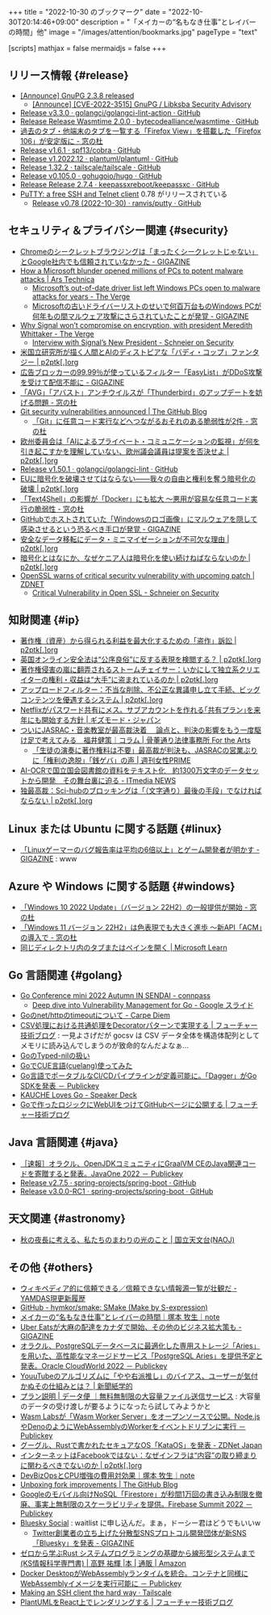 +++
title = "2022-10-30 のブックマーク"
date =  "2022-10-30T20:14:46+09:00"
description = "「メイカーの“名もなき仕事”とレイバーの時間」他"
image = "/images/attention/bookmarks.jpg"
pageType = "text"

[scripts]
  mathjax = false
  mermaidjs = false
+++

## リリース情報 {#release}

- [[Announce] GnuPG 2.3.8 released](https://lists.gnupg.org/pipermail/gnupg-announce/2022q4/000476.html)
  - [[Announce] [CVE-2022-3515] GnuPG / Libksba Security Advisory](https://lists.gnupg.org/pipermail/gnupg-announce/2022q4/000475.html)
- [Release v3.3.0 · golangci/golangci-lint-action · GitHub](https://github.com/golangci/golangci-lint-action/releases/tag/v3.3.0)
- [Release Release Wasmtime 2.0.0 · bytecodealliance/wasmtime · GitHub](https://github.com/bytecodealliance/wasmtime/releases/tag/v2.0.0)
- [過去のタブ・他端末のタブを一覧する「Firefox View」を搭載した「Firefox 106」が安定版に - 窓の杜](https://forest.watch.impress.co.jp/docs/news/1448811.html)
- [Release v1.6.1 · spf13/cobra · GitHub](https://github.com/spf13/cobra/releases/tag/v1.6.1)
- [Release v1.2022.12 · plantuml/plantuml · GitHub](https://github.com/plantuml/plantuml/releases/tag/v1.2022.12)
- [Release 1.32.2 · tailscale/tailscale · GitHub](https://github.com/tailscale/tailscale/releases/tag/v1.32.2)
- [Release v0.105.0 · gohugoio/hugo · GitHub](https://github.com/gohugoio/hugo/releases/tag/v0.105.0)
- [Release Release 2.7.4 · keepassxreboot/keepassxc · GitHub](https://github.com/keepassxreboot/keepassxc/releases/tag/2.7.4)
- [PuTTY: a free SSH and Telnet client](https://www.chiark.greenend.org.uk/~sgtatham/putty/) 0.78 がリリースされている
  - [Release v0.78 (2022-10-30) · ranvis/putty · GitHub](https://github.com/ranvis/putty/releases/tag/ranvis-0.78)

## セキュリティ＆プライバシー関連 {#security}

- [Chromeのシークレットブラウジングは「まったくシークレットじゃない」とGoogle社内でも信頼されていなかった - GIGAZINE](https://gigazine.net/news/20221017-google-engineers-joked-chrome/)
- [How a Microsoft blunder opened millions of PCs to potent malware attacks | Ars Technica](https://arstechnica.com/information-technology/2022/10/how-a-microsoft-blunder-opened-millions-of-pcs-to-potent-malware-attacks/)
  - [Microsoft’s out-of-date driver list left Windows PCs open to malware attacks for years - The Verge](https://www.theverge.com/2022/10/16/23405739/microsoft-out-of-date-driver-list-windows-pcs-malware-attacks-years-byovd)
  - [Microsoftの古いドライバーリストのせいで何百万台ものWindows PCが何年もの間マルウェア攻撃にさらされていたことが発覚 - GIGAZINE](https://gigazine.net/news/20221017-microsoft-driver-list-malware-attacks/)
- [Why Signal won’t compromise on encryption, with president Meredith Whittaker - The Verge](https://www.theverge.com/23409716/signal-encryption-messaging-sms-meredith-whittaker-imessage-whatsapp-china)
  - [Interview with Signal’s New President - Schneier on Security](https://www.schneier.com/blog/archives/2022/10/interview-with-signals-new-president.html)
- [米国立研究所が描く人間とAIのディストピアな「バディ・コップ」ファンタジー | p2ptk[.]org](https://p2ptk.org/privacy/4040)
- [広告ブロッカーの99.99％が使っているフィルター「EasyList」がDDoS攻撃を受けて配信不能に - GIGAZINE](https://gigazine.net/news/20221020-easylist-filter-problem/)
- [「AVG」「アバスト」アンチウイルスが「Thunderbird」のアップデートを妨げる問題 - 窓の杜](https://forest.watch.impress.co.jp/docs/news/1448802.html)
- [Git security vulnerabilities announced | The GitHub Blog](https://github.blog/2022-10-18-git-security-vulnerabilities-announced/)
  - [「Git」に任意コード実行などへつながるおそれのある脆弱性が2件 - 窓の杜](https://forest.watch.impress.co.jp/docs/news/1448711.html)
- [欧州委員会は「AIによるプライベート・コミュニケーションの監視」が何を引き起こすかを理解していない、欧州議会議員は提案を否決せよ | p2ptk[.]org](https://p2ptk.org/privacy/4056)
- [Release v1.50.1 · golangci/golangci-lint · GitHub](https://github.com/golangci/golangci-lint/releases/tag/v1.50.1)
- [EUに暗号化を破壊させてはならない――我々の自由と権利を奪う暗号化の破壊 | p2ptk[.]org](https://p2ptk.org/privacy/4099)
- [「Text4Shell」の影響が「Docker」にも拡大 ～悪用が容易な任意コード実行の脆弱性 - 窓の杜](https://forest.watch.impress.co.jp/docs/news/1449820.html)
- [GitHubでホストされていた「Windowsのロゴ画像」にマルウェアを隠して感染させるという恐るべき手口が発覚 - GIGAZINE](https://gigazine.net/news/20221003-malware-inside-windows-logo-image/)
- [安全なデータ移転にデータ・ミニマイゼーションが不可欠な理由 | p2ptk[.]org](https://p2ptk.org/privacy/4117)
- [暗号化とはなにか、なぜケニア人は暗号化を使い続けねばならないのか | p2ptk[.]org](https://p2ptk.org/privacy/4104)
- [OpenSSL warns of critical security vulnerability with upcoming patch | ZDNET](https://www.zdnet.com/article/openssl-warns-of-critical-security-vulnerability-with-upcoming-patch/)
  - [Critical Vulnerability in Open SSL - Schneier on Security](https://www.schneier.com/blog/archives/2022/10/critical-vulnerability-in-open-ssl.html)

## 知財関連 {#ip}

- [著作権（資産）から得られる利益を最大化するための「盗作」訴訟 | p2ptk[.]org](https://p2ptk.org/copyright/4051)
- [英国オンライン安全法は“公序良俗”に反する表現を検閲する？ | p2ptk[.]org](https://p2ptk.org/freedom-of-speech/4049)
- [著作権侵害の嵐に翻弄されるストームチェイサー：いかにして独立系クリエイターの権利・収益は“大手”に盗まれているのか | p2ptk[.]org](https://p2ptk.org/copyright/4035)
- [アップロードフィルター：不当な削除、不公正な異議申し立て手続、ビッグコンテンツを優遇するシステム | p2ptk[.]org](https://p2ptk.org/copyright/3934)
- [Netflixがパスワード共有にメス。サブアカウントを作れる｢共有プラン｣を来年にも開始する方針 | ギズモード・ジャパン](https://www.gizmodo.jp/2022/10/netflix-share-plan.html)
- [ついにJASRAC・音楽教室が最高裁決着 　論点と、判決の影響をもう一度駆け足で考えてみる　福井健策｜コラム | 骨董通り法律事務所 For the Arts](https://www.kottolaw.com/column/221019.html)
  - [「生徒の演奏に著作権料は不要」最高裁が判決も、JASRACの営業ぶりに「権利の逸脱」「銭ゲバ」の声 | 週刊女性PRIME](https://www.jprime.jp/articles/-/25601?display=b)
- [AI-OCRで国立国会図書館の資料をテキスト化　約1300万文字のデータセットから開発　その舞台裏に迫る - ITmedia NEWS](https://www.itmedia.co.jp/news/articles/2210/26/news009.html)
- [独最高裁：Sci-hubのブロッキングは「（文字通り）最後の手段」でなければならない | p2ptk[.]org](https://p2ptk.org/copyright/4109)

## Linux または Ubuntu に関する話題 {#linux}

- [「Linuxゲーマーのバグ報告率は平均の6倍以上」とゲーム開発者が明かす - GIGAZINE](https://gigazine.net/news/20211025-linux-gamers-bug-reports/) : www

## Azure や Windows に関する話題 {#windows}

- [「Windows 10 2022 Update」（バージョン 22H2）の一般提供が開始 - 窓の杜](https://forest.watch.impress.co.jp/docs/news/1448628.html)
- [「Windows 11 バージョン 22H2」は色表現でも大きく進歩 ～新API「ACM」の導入で - 窓の杜](https://forest.watch.impress.co.jp/docs/news/1448463.html)
- [同じディレクトリ内のタブまたはペインを開く | Microsoft Learn](https://learn.microsoft.com/ja-jp/windows/terminal/tutorials/new-tab-same-directory)

## Go 言語関連 {#golang}

- [Go Conference mini 2022 Autumn IN SENDAI - connpass](https://sendaigo.connpass.com/event/256463/)
  - [Deep dive into Vulnerability Management for Go - Google スライド](https://docs.google.com/presentation/d/1jtuK52vSPLNxzuSJ8LdPrJ2n1-UyY7bNXW7Irr1GEsA/edit#slide=id.p)
- [Goのnet/httpのtimeoutについて - Carpe Diem](https://christina04.hatenablog.com/entry/go-timeouts)
- [CSV処理における共通処理をDecoratorパターンで実現する | フューチャー技術ブログ](https://future-architect.github.io/articles/20221021a/) : 一見よさげだが gocsv は CSV データ全体を構造体配列としてメモリに読み込んでしまうのが致命的なんだよなぁ...
- [GoのTyped-nilの扱い](https://zenn.dev/nobonobo/articles/f554041aea1955)
- [GoでCUE言語(cuelang)使ってみた](https://zenn.dev/daifukuninja/articles/6e3c9c27ec6f6a)
- [Go言語でポータブルなCI/CDパイプラインが定義可能に。「Dagger」がGo SDKを発表 － Publickey](https://www.publickey1.jp/blog/22/gocicddaggergo_sdk.html)
- [KAUCHE Loves Go - Speaker Deck](https://speakerdeck.com/110y/kauche-loves-go)
- [Goで作ったロジックにWebUIをつけてGitHubページに公開する | フューチャー技術ブログ](https://future-architect.github.io/articles/20221024a/)

## Java  言語関連 {#java}

- [［速報］オラクル、OpenJDKコミュニティにGraalVM CEのJava関連コードを寄贈すると発表。JavaOne 2022 － Publickey](https://www.publickey1.jp/blog/22/openjdkgraalvm_cejavajavaone_2022.html)
- [Release v2.7.5 · spring-projects/spring-boot · GitHub](https://github.com/spring-projects/spring-boot/releases/tag/v2.7.5)
- [Release v3.0.0-RC1 · spring-projects/spring-boot · GitHub](https://github.com/spring-projects/spring-boot/releases/tag/v3.0.0-RC1)

## 天文関連 {#astronomy}

- [秋の夜長に考える、私たちのまわりの光のこと | 国立天文台(NAOJ)](https://www.nao.ac.jp/news/blog/2022/20221021-light-pollution.html)

## その他 {#others}

- [ウィキペディア的に信頼できる／信頼できない情報源一覧が壮観だ - YAMDAS現更新履歴](https://yamdas.hatenablog.com/entry/20221017/wikipedia-reliable-sources)
- [GitHub - hymkor/smake: SMake (Make by S-expression)](https://github.com/hymkor/smake)
- [メイカーの“名もなき仕事”とレイバーの時間｜塚本 牧生｜note](https://note.com/tsukamoto/n/n13971720bd5f)
- [Uber Eatsが大麻の配達をカナダで開始、その他のビジネス拡大策も - GIGAZINE](https://gigazine.net/news/20221020-uber-cannabis/)
- [オラクル、PostgreSQLデータベースに最適化した専用ストレージ「Aries」を用いた、高性能なマネージドサービス「PostgreSQL Aries」を提供予定と発表。Oracle CloudWorld 2022 － Publickey](https://www.publickey1.jp/blog/22/postgresqlariespostgresqlpostgresql_ariesoracle_cloudworld_2022.html)
- [YouuTubeのアルゴリズムに「やや右派推し」のバイアス、ユーザーが気付かぬその仕組みとは？ | 新聞紙学的](https://kaztaira.wordpress.com/2022/10/21/youtube-recommend-algorithm-is-slightly-rightist/)
- [プラン説明 | データ便 ｜無料無制限の大容量ファイル送信サービス](https://dd.datadeliver.net/plan/) : 大容量のデータの受け渡しが要るようになったら試してみようかと
- [Wasm Labsが「Wasm Worker Server」をオープンソースで公開。Node.jsやDenoのようにWebAssemblyのWorkerをイベントドリブンに実行 － Publickey](https://www.publickey1.jp/blog/22/wasm_labswasm_worker_servernodejsdenowebassemblyworker.html)
- [グーグル、Rustで書かれたセキュアなOS「KataOS」を発表 - ZDNet Japan](https://japan.zdnet.com/article/35194751/)
- [インターネットはFacebookではない：なぜインフラは“内容”の取り締まりに関わるべきでないのか | p2ptk[.]org](https://p2ptk.org/freedom-of-speech/4033)
- [DevBizOpsとCPU増強の費用対効果｜塚本 牧生｜note](https://note.com/tsukamoto/n/n14dd30a3a0f8)
- [Unboxing fork improvements | The GitHub Blog](https://github.blog/2022-10-20-unboxing-fork-improvements-and-unwrapping-fork-docs/)
- [Googleのモバイル向けNoSQL「Firestore」が秒間1万回の書き込み制限を撤廃、事実上無制限のスケーラビリティを提供。Firebase Summit 2022 － Publickey](https://www.publickey1.jp/blog/22/googlenosqlfirestore1firebase_summit_2022.html)
- [Bluesky Social](https://bsky.app/) : waitlist に申し込んだ。まぁ，ドーシー君はどうでもいいw
  - [Twitter創業者の立ち上げた分散型SNSプロトコル開発団体が新SNS「Bluesky」を発表 - GIGAZINE](https://gigazine.net/news/20221025-at-protocol-bluesky-social/)
- [ゼロから学ぶRust システムプログラミングの基礎から線形型システムまで (KS情報科学専門書) | 高野 祐輝 |本 | 通販 | Amazon](https://www.amazon.co.jp/%E3%82%BC%E3%83%AD%E3%81%8B%E3%82%89%E5%AD%A6%E3%81%B6Rust-%E3%82%B7%E3%82%B9%E3%83%86%E3%83%A0%E3%83%97%E3%83%AD%E3%82%B0%E3%83%A9%E3%83%9F%E3%83%B3%E3%82%B0%E3%81%AE%E5%9F%BA%E7%A4%8E%E3%81%8B%E3%82%89%E7%B7%9A%E5%BD%A2%E5%9E%8B%E3%82%B7%E3%82%B9%E3%83%86%E3%83%A0%E3%81%BE%E3%81%A7-KS%E6%83%85%E5%A0%B1%E7%A7%91%E5%AD%A6%E5%B0%82%E9%96%80%E6%9B%B8-%E9%AB%98%E9%87%8E-%E7%A5%90%E8%BC%9D/dp/4065301955)
- [Docker DesktopがWebAssemblyランタイムを統合。コンテナと同様にWebAssemblyイメージを実行可能に － Publickey](https://www.publickey1.jp/blog/22/docker_desktopwebassemblywebassembly.html)
- [Making an SSH client the hard way · Tailscale](https://tailscale.com/blog/ssh-console/)
- [PlantUMLをReact上でレンダリングする | フューチャー技術ブログ](https://future-architect.github.io/articles/20221028a/)

<!-- eof -->
